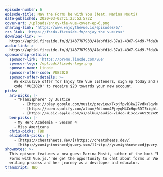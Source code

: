 ```yaml
---
episode-number: 6
episode-title: May the Forms be with You (feat. Marina Mosti)
date-published: 2020-03-02T21:23:52.572Z
cover-art: /uploads/enjoy-the-vue-cover-ep-6.png
sharing-link: 'https://www.enjoythevue.io/episodes/6/'
rss-link: 'https://feeds.fireside.fm/enjoy-the-vue/rss'
download-link: >-
  https://aphid.fireside.fm/d/1437767933/41abfd1d-87a1-43d7-94d9-7fda3a5120e1/ebea7a82-444b-4511-8e5f-be7d3b459a0e.mp3
audio-link: >-
  https://aphid.fireside.fm/d/1437767933/41abfd1d-87a1-43d7-94d9-7fda3a5120e1/ebea7a82-444b-4511-8e5f-be7d3b459a0e.mp3
sponsorship-details:
  sponsor-link: 'https://promo.linode.com/vue'
  sponsor-logo: /uploads/linode-logo.png
  sponsor-name: Linode
  sponsor-offer-code: VUE2020
  sponsor-offer-details: >-
    An exclusive offer for Enjoy the Vue listeners, sign up today and use promo
    code 'VUE2020' to receive $20 towards your new account.
picks:
  ari-picks: |-
    - "Planisphere" by Justice
        - [https://play.google.com/music/preview/Txpjfpvk3kw27vdkulqvkremgcy?play=1](https://play.google.com/music/preview/Txpjfpvk3kw27vdkulqvkremgcy?play=1)
        - [https://open.spotify.com/album/0dLnnm4PjeyqM4CoHqo6DI?highlight=spotify:track:18IARgL5t0TkfCvARd8Ndn](https://open.spotify.com/album/0dLnnm4PjeyqM4CoHqo6DI?highlight=spotify:track:18IARgL5t0TkfCvARd8Ndn)
        - [https://music.apple.com/us/album/audio-video-disco/469202499?i=469202552&ign-gact=3&ls=1](https://music.apple.com/us/album/audio-video-disco/469202499?i=469202552&ign-gact=3&ls=1)
  ben-picks: |-
    - My Hero Academia - Season 4
    - Miss Americana
  chris-picks: TBD
  elizabeth-picks: |-
    - [https://cheatsheets.dev/](https://cheatsheets.dev/)
    - [http://youmightnotneedjquery.com/](http://youmightnotneedjquery.com/)
shownotes: >-
  This episode features a new guest Marina Mosti, author of the book "Build
  Forms with Vue.js." We get the opportunity to chat about forms in Vue, her
  writing process and her journey as a developer and educator.
transcript: TBD
---
```


